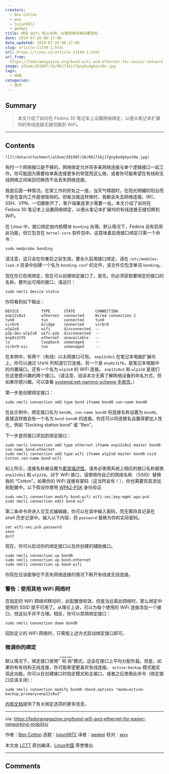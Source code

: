 ```yaml
---
creators:
  - Ben Cotton
  - wxy
  - lujun9972
  - geekpi
title: 绑定 WiFi 和以太网，以使网络间移动更轻松
date: 2019-07-26 06:17:00
date_updated: 2019-07-26 06:17:00
slug: article-11149-1.html
url: https://linux.cn/article-11149-1.html
url_from: 
  https://fedoramagazine.org/bond-wifi-and-ethernet-for-easier-networking-mobility/
image: album/201907/26/061716j1fgny0udgkyut0e.jpg
tags:
  - 网络
categories:
  - 技术
---
```


## Summary

> 本文介绍了如何在 Fedora 30 笔记本上设置网络绑定，以便从笔记本扩展坞的有线连接无缝切换到 WiFi。

***

<!-- more -->

## Contents

`![](/data/attachment/album/201907/26/061716j1fgny0udgkyut0e.jpg)`

有时一个网络接口是不够的。网络绑定允许将多条网络连接与单个逻辑接口一起工作。你可能因为需要给单条连接更多的带宽而这么做，或者你可能希望在有线和无线网络之间来回切换而不会丢失网络连接。

我是后面一种情况。在家工作的好处之一是，当天气晴朗时，在阳光明媚的阳台而不是在室内工作是很愉快的。但每当我这样做时，我都会失去网络连接。IRC、SSH、VPN，一切都断开了，客户端重连至少需要一会。本文介绍了如何在 Fedora 30 笔记本上设置网络绑定，以便从笔记本扩展坞的有线连接无缝切换到 WiFi。

在 Linux 中，接口绑定由内核模块 `bonding` 处理。默认情况下，Fedora 没有启用此功能，但它包含在 `kernel-core` 软件包中。这意味着启用接口绑定只需一个命令：

```shell
sudo modprobe bonding
```

请注意，这只会在你重启之前生效。要永久启用接口绑定，请在 `/etc/modules-load.d` 目录中创建一个名为 `bonding.conf` 的文件，该文件仅包含单词 `bonding`。

现在你已启用绑定，现在可以创建绑定接口了。首先，你必须获取要绑定的接口的名称。要列出可用的接口，请运行：

```shell
sudo nmcli device status
```

你将看到如下输出：

```shell
DEVICE          TYPE      STATE         CONNECTION
enp12s0u1       ethernet  connected     Wired connection 1
tun0            tun       connected     tun0
virbr0          bridge    connected     virbr0
wlp2s0          wifi      disconnected  --
p2p-dev-wlp2s0  wifi-p2p  disconnected  --
enp0s31f6       ethernet  unavailable   --
lo              loopback  unmanaged     --
virbr0-nic      tun       unmanaged     --
```

在本例中，有两个（有线）以太网接口可用。 `enp12s0u1` 在笔记本电脑扩展坞上，你可以通过 `STATE` 列知道它已连接。另一个是 `enp0s31f6`，是笔记本电脑中的内置端口。还有一个名为 `wlp2s0` 的 WiFi 连接。 `enp12s0u1` 和 `wlp2s0` 是我们在这里感兴趣的两个接口。（请注意，阅读本文无需了解网络设备的命名方式，但如果你感兴趣，可以查看 [systemd.net-naming-scheme 手册页](https://www.freedesktop.org/software/systemd/man/systemd.net-naming-scheme.html)。）

第一步是创建绑定接口：

```shell
sudo nmcli connection add type bond ifname bond0 con-name bond0
```

在此示例中，绑定接口名为 `bond0`。`con-name bond0` 将连接名称设置为 `bond0`。直接这样做会有一个名为 `bond-bond0` 的连接。你还可以将连接名设置得更加人性化，例如 “Docking station bond” 或 “Ben”。

下一步是将接口添加到绑定接口：

```shell
sudo nmcli connection add type ethernet ifname enp12s0u1 master bond0 con-name bond-ethernet
sudo nmcli connection add type wifi ifname wlp2s0 master bond0 ssid Cotton con-name bond-wifi
```

如上所示，连接名称被设置为[更具描述性](https://en.wikipedia.org/wiki/Master/slave_(technology)#Terminology_concerns)。请务必使用系统上相应的接口名称替换 `enp12s0u1` 和 `wlp2s0`。对于 WiFi 接口，请使用你自己的网络名称 （SSID）替换我的 “Cotton”。如果你的 WiFi 连接有密码（这当然会有！），你也需要将其添加到配置中。以下假设你使用 [WPA2-PSK](https://en.wikipedia.org/wiki/Wi-Fi_Protected_Access#Target_users_(authentication_key_distribution)) 身份验证

```shell
sudo nmcli connection modify bond-wifi wifi-sec.key-mgmt wpa-psk
sudo nmcli connection edit bond-wif
```

第二条命令将进入交互式编辑器，你可以在其中输入密码，而无需将其记录在 shell 历史记录中。输入以下内容，将 `password` 替换为你的实际密码。

```shell
set wifi-sec.psk password
save
quit
```

现在，你可以启动你的绑定接口以及你创建的辅助接口。

```shell
sudo nmcli connection up bond0
sudo nmcli connection up bond-ethernet
sudo nmcli connection up bond-wifi
```

你现在应该能够在不丢失网络连接的情况下断开有线或无线连接。

### 警告：使用其他 WiFi 网络时

在指定的 WiFi 网络间移动时，此配置很有效，但是当远离此网络时，那么绑定中使用的 SSID 就不可用了。从理论上讲，可以为每个使用的 WiFi 连接添加一个接口，但这似乎并不合理。相反，你可以禁用绑定接口：

```shell
sudo nmcli connection down bond0
```

回到定义的 WiFi 网络时，只需按上述方式启动绑定接口即可。

### 微调你的绑定

默认情况下，绑定接口使用“<ruby> 轮询 <rt>  round-robin </rt></ruby>”模式。这会在接口上平均分配负载。但是，如果你有有线和无线连接，你可能希望更喜欢有线连接。 `active-backup` 模式能实现此功能。你可以在创建接口时指定模式和主接口，或者之后使用此命令（绑定接口应该关闭）：

```shell
sudo nmcli connection modify bond0 +bond.options "mode=active-backup,primary=enp12s0u1"
```

[内核文档](https://www.kernel.org/doc/Documentation/networking/bonding.txt)提供了有关绑定选项的更多信息。

---

via: <https://fedoramagazine.org/bond-wifi-and-ethernet-for-easier-networking-mobility/>

作者：[Ben Cotton](https://fedoramagazine.org/author/bcotton/) 选题：[lujun9972](https://github.com/lujun9972) 译者：[geekpi](https://github.com/geekpi) 校对：[wxy](https://github.com/wxy)

本文由 [LCTT](https://github.com/LCTT/TranslateProject) 原创编译，[Linux中国](https://linux.cn/) 荣誉推出

***

## Comments
